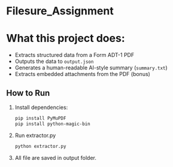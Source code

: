 # Filesure_Assignment


# What this project does:
- Extracts structured data from a Form ADT-1 PDF
- Outputs the data to `output.json`
- Generates a human-readable AI-style summary (`summary.txt`)
- Extracts embedded attachments from the PDF (bonus)

## How to Run
1. Install dependencies:
   ```bash
   pip install PyMuPDF
   pip install python-magic-bin
2. Run extractor.py
   ```bash
   python extractor.py
3. All file are saved in output folder.

